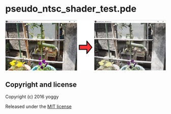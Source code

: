 pseudo_ntsc_shader_test.pde
====

![img01.png](img01.png)

Copyright and license
----
Copyright (c) 2016 yoggy

Released under the [MIT license](LICENSE.txt)